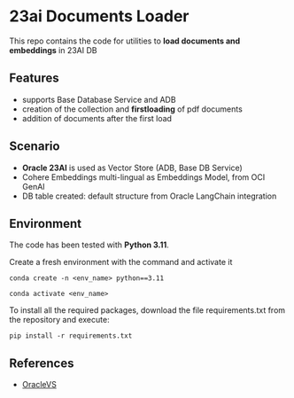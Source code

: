 # 23ai Documents Loader
This repo contains the code for utilities to **load documents and embeddings** in 23AI DB

## Features
* supports Base Database Service and ADB
* creation of the collection and **firstloading** of pdf documents
* addition of documents after the first load

## Scenario
* **Oracle 23AI** is used as Vector Store (ADB, Base DB Service)
* Cohere Embeddings multi-lingual as Embeddings Model, from OCI GenAI
* DB table created: default structure from Oracle LangChain integration

## Environment
The code has been tested with **Python 3.11**.

Create a fresh environment with the command and activate it

```
conda create -n <env_name> python==3.11

conda activate <env_name>
```

To install all the required packages, download the file requirements.txt from the repository
and execute:

```
pip install -r requirements.txt
```

## References
* [OracleVS](https://python.langchain.com/v0.2/docs/integrations/vectorstores/oracle/)
